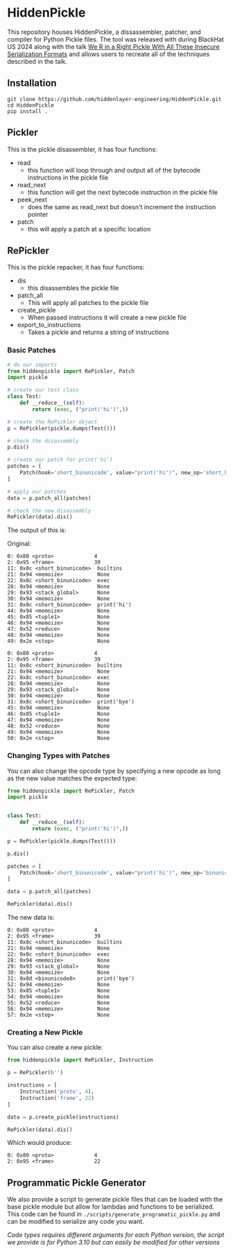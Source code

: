 # HiddenPickle

This repository houses HiddenPickle, a dissassembler, patcher, and compiler for Python Pickle files. The tool was released with during BlackHat US 2024 along with the talk [We R in a Right Pickle With All These Insecure Serialization Formats](https://www.blackhat.com/us-24/briefings/schedule/index.html#we-r-in-a-right-pickle-with-all-these-insecure-serialization-formats-39137) and allows users to recreate all of the techniques described in the talk.

## Installation

```
git clone https://github.com/hiddenlayer-engineering/HiddenPickle.git
cd HiddenPickle
pip install .
```

## Pickler

This is the pickle disassembler, it has four functions:

- read
    - this function will loop through and output all of the bytecode instructions in the pickle file
- read_next
    - this function will get the next bytecode instruction in the pickle file
- peek_next
    - does the same as read_next but doesn't increment the instruction pointer
- patch
    - this will apply a patch at a specific location

## RePickler

This is the pickle repacker, it has four functions:

- dis
    - this disassembles the pickle file
- patch_all
    - This will apply all patches to the pickle file
- create_pickle
    - When passed instructions it will create a new pickle file
- export_to_instructions
    - Takes a pickle and returns a string of instructions


### Basic Patches

```python
# do our imports
from hiddenpickle import RePickler, Patch
import pickle

# create our test class
class Test:
    def __reduce__(self):
        return (exec, ("print('hi')",))

# create the RePickler object
p = RePickler(pickle.dumps(Test()))

# check the disassembly
p.dis()

# create our patch for print('hi')
patches = [
    Patch(hook='short_binunicode', value="print('hi')", new_op='short_binunicode', new_value="print('bye')")
]

# apply our patches
data = p.patch_all(patches)

# check the new disassembly
RePickler(data).dis()
```

The output of this is:

Original:

```
0: 0x80 <proto>             4
2: 0x95 <frame>             39
11: 0x8c <short_binunicode>  builtins
21: 0x94 <memoize>           None
22: 0x8c <short_binunicode>  exec
28: 0x94 <memoize>           None
29: 0x93 <stack_global>      None
30: 0x94 <memoize>           None
31: 0x8c <short_binunicode>  print('hi')
44: 0x94 <memoize>           None
45: 0x85 <tuple1>            None
46: 0x94 <memoize>           None
47: 0x52 <reduce>            None
48: 0x94 <memoize>           None
49: 0x2e <stop>              None
```

```
0: 0x80 <proto>             4
2: 0x95 <frame>             39
11: 0x8c <short_binunicode>  builtins
21: 0x94 <memoize>           None
22: 0x8c <short_binunicode>  exec
28: 0x94 <memoize>           None
29: 0x93 <stack_global>      None
30: 0x94 <memoize>           None
31: 0x8c <short_binunicode>  print('bye')
45: 0x94 <memoize>           None
46: 0x85 <tuple1>            None
47: 0x94 <memoize>           None
48: 0x52 <reduce>            None
49: 0x94 <memoize>           None
50: 0x2e <stop>              None
```

### Changing Types with Patches

You can also change the opcode type by specifying a new opcode as long as the new value matches the expected type:

```python
from hiddenpickle import RePickler, Patch
import pickle


class Test:
    def __reduce__(self):
        return (exec, ("print('hi')",))

p = RePickler(pickle.dumps(Test()))

p.dis()

patches = [
    Patch(hook='short_binunicode', value="print('hi')", new_op='binunicode8', new_value="print('bye')")
]

data = p.patch_all(patches)

RePickler(data).dis()
```

The new data is:

```
0: 0x80 <proto>             4
2: 0x95 <frame>             39
11: 0x8c <short_binunicode>  builtins
21: 0x94 <memoize>           None
22: 0x8c <short_binunicode>  exec
28: 0x94 <memoize>           None
29: 0x93 <stack_global>      None
30: 0x94 <memoize>           None
31: 0x8d <binunicode8>       print('bye')
52: 0x94 <memoize>           None
53: 0x85 <tuple1>            None
54: 0x94 <memoize>           None
55: 0x52 <reduce>            None
56: 0x94 <memoize>           None
57: 0x2e <stop>              None
```

### Creating a New Pickle

You can also create a new pickle:

```python
from hiddenpickle import RePickler, Instruction

p = RePickler(b'')

instructions = [
    Instruction('proto', 4),
    Instruction('frame', 22)
]

data = p.create_pickle(instructions)

RePickler(data).dis()
```

Which would produce:

```
0: 0x80 <proto>             4
2: 0x95 <frame>             22
```

## Programmatic Pickle Generator

We also provide a script to generate pickle files that can be loaded with the base pickle module but allow for lambdas and functions to be serialized. This code can be found in `./scripts/generate_programatic_pickle.py` and can be modified to serialize any code you want.

*Code types requires different arguments for each Python version, the script we provide is for Python 3.10 but can easily be modified for other versions*
